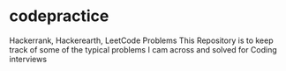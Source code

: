 # codepractice
Hackerrank, Hackerearth, LeetCode Problems
This Repository is to keep track of some of the typical problems I cam across and solved for Coding interviews
